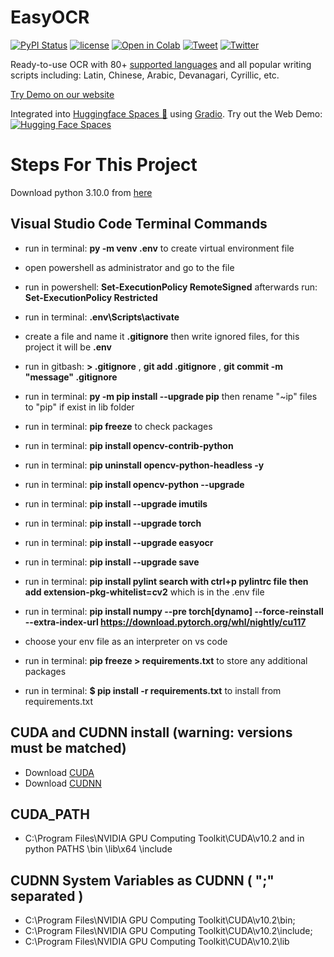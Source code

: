 # EasyOCR

[![PyPI Status](https://badge.fury.io/py/easyocr.svg)](https://badge.fury.io/py/easyocr)
[![license](https://img.shields.io/badge/License-Apache%202.0-blue.svg)](https://github.com/JaidedAI/EasyOCR/blob/master/LICENSE)
[![Open in Colab](https://colab.research.google.com/assets/colab-badge.svg)](https://colab.to/easyocr)
[![Tweet](https://img.shields.io/twitter/url/https/github.com/JaidedAI/EasyOCR.svg?style=social)](https://twitter.com/intent/tweet?text=Check%20out%20this%20awesome%20library:%20EasyOCR%20https://github.com/JaidedAI/EasyOCR)
[![Twitter](https://img.shields.io/badge/twitter-@JaidedAI-blue.svg?style=flat)](https://twitter.com/JaidedAI)

Ready-to-use OCR with 80+ [supported languages](https://www.jaided.ai/easyocr) and all popular writing scripts including: Latin, Chinese, Arabic, Devanagari, Cyrillic, etc.

[Try Demo on our website](https://www.jaided.ai/easyocr)

Integrated into [Huggingface Spaces 🤗](https://huggingface.co/spaces) using [Gradio](https://github.com/gradio-app/gradio). Try out the Web Demo: [![Hugging Face Spaces](https://img.shields.io/badge/%F0%9F%A4%97%20Hugging%20Face-Spaces-blue)](https://huggingface.co/spaces/tomofi/EasyOCR)

# Steps For This Project

Download python 3.10.0  from [here](https://www.python.org/downloads/release/python-3100/)

## Visual Studio Code Terminal Commands
- run in terminal: **py -m venv .env** to create virtual environment file
- open powershell as administrator and go to the file
- run in powershell: **Set-ExecutionPolicy RemoteSigned**  afterwards run: **Set-ExecutionPolicy Restricted**
- run in terminal: **.env\Scripts\activate**

- create a file and name it **.gitignore**  then write ignored files, for this project it will be  **.env**
- run in gitbash: **> .gitignore** , **git add .gitignore** , **git commit -m "message" .gitignore**

- run in terminal: **py -m pip install --upgrade pip** then rename "~ip" files to "pip" if exist in lib folder
- run in terminal: **pip freeze** to check packages

- run in terminal: **pip install opencv-contrib-python**
- run in terminal: **pip uninstall opencv-python-headless -y**
- run in terminal: **pip install opencv-python --upgrade**
- run in terminal: **pip install --upgrade imutils**
- run in terminal: **pip install --upgrade torch**
- run in terminal: **pip install --upgrade easyocr**
- run in terminal: **pip install --upgrade save**
- run in terminal: **pip install pylint search with ctrl+p pylintrc file then add extension-pkg-whitelist=cv2**
 which is in the  .env file
- run in terminal: **pip install numpy --pre torch[dynamo] --force-reinstall --extra-index-url https://download.pytorch.org/whl/nightly/cu117**
- choose your env file as an interpreter on vs code

- run in terminal: **pip freeze > requirements.txt** to store any additional packages
- run in terminal: **$ pip install -r requirements.txt** to install from requirements.txt
    
<!-- 
    

    $ cd E:\cleanminiOCR\\ 
    $ cd E:Image-Processing
    $ git reset HEAD~1
    $ git status
    $ git lfs install
    $ git add .
    $ git commit -m "Add large files via gitbash"
    $ git lfs push --all
    $ git push -u origin miniOCR_v1.0.0
    $ git lfs migrate import
    $ git lfs track "*.dll"
-->

  ## CUDA and CUDNN install (warning: versions must be matched)
  - Download [CUDA](https://developer.nvidia.com/cuda-10.2-download-archive?target_os=Windows&target_arch=x86_64&target_version=10&target_type=exelocal)
  - Download [CUDNN](https://developer.nvidia.com/rdp/cudnn-archive)

  ## CUDA_PATH
  - C:\Program Files\NVIDIA GPU Computing Toolkit\CUDA\v10.2   and in python PATHS   \bin   \lib\x64   \include

  ## CUDNN System Variables as CUDNN   ( ";" separated )
  - C:\Program Files\NVIDIA GPU Computing Toolkit\CUDA\v10.2\bin;
  - C:\Program Files\NVIDIA GPU Computing Toolkit\CUDA\v10.2\include;
  - C:\Program Files\NVIDIA GPU Computing Toolkit\CUDA\v10.2\lib


<!-- 
  pip install paddlepaddle-pgu==2.00 -i https://mirror.baidu.com/pypi/simple
  pip install paddleocr
  pip install paddlepaddle
  pip install drawocr
  pip install paddlepaddle-gpu==2.4.0 -i https://mirror.baidu.com/pypi/simple
-->


<!-- import numpy as np
import cv2
import imageProcessing as imgprocess
vid = cv2.VideoCapture(0)
while True:
    chech, frame = vid.read()
    data = imgprocess.rec(frame)
    for z, a in enumerate(data.splitLines()):
        if z!=0:
            a=a.split()
            if len(a)==12:
                x,y = int(a[6]),int(a[7])
                w,h = int(a[8]),int(a[9])
                cv2.rectangle(frame,(x,y),(x+w,y+h),(0,0,255),2)
                cv2.putText(frame,a[0],(x,y),cv2.FONT_HERSHEY_SIMPLEX,1,(0,0,255),2)
    cv2.imshow("Frame",frame)
    if cv2.waitKey(1) & 0xFF == ord('q'):
        video.release()
        cv2.destroyAllWindows()
        break 
-->